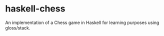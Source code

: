 # haskell-chess
An implementation of a Chess game in Haskell for learning purposes using gloss/stack.

